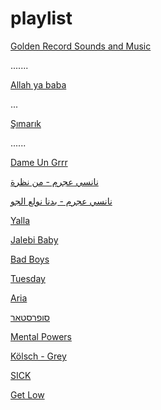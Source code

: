 # playlist


[Golden Record Sounds and Music](https://science.nasa.gov/mission/voyager/golden-record-contents/sounds/)


.......

[Allah ya baba](https://www.youtube.com/watch?v=0-6k2Cd5hVE)


...

[Şımarık](https://www.youtube.com/watch?v=cpp69ghR1IM)


......


[Dame Un Grrr](https://www.youtube.com/watch?v=vuMyYFvnTXg)

[ نانسي عجرم - من نظرة](https://www.youtube.com/watch?v=UFn1-pTQ85s)

[‏نانسي عجرم - بدنا نولع الجو](https://www.youtube.com/watch?v=iOP9PYLICK8)

[Yalla](https://www.youtube.com/watch?v=i7wveOu5hkQ)

[Jalebi Baby](https://www.youtube.com/watch?v=IFtwhMK64H8)

[Bad Boys](https://www.youtube.com/watch?v=6ttobrfMnyQ)

[Tuesday](https://www.youtube.com/watch?v=Y1_VsyLAGuk)

[Aria](https://www.youtube.com/watch?v=QZk3WKJc1ME)

[סופרסטאר](https://www.youtube.com/watch?v=1oeubF55EOA)

[Mental Powers](https://www.youtube.com/watch?v=f_Rq20mwd7U)

[Kölsch - Grey](https://www.youtube.com/watch?v=mVM8D0BQLyY)

[SICK](https://www.youtube.com/watch?v=Qkal7K4Qh9M)

[Get Low](https://www.youtube.com/watch?v=12CeaxLiMgE)
